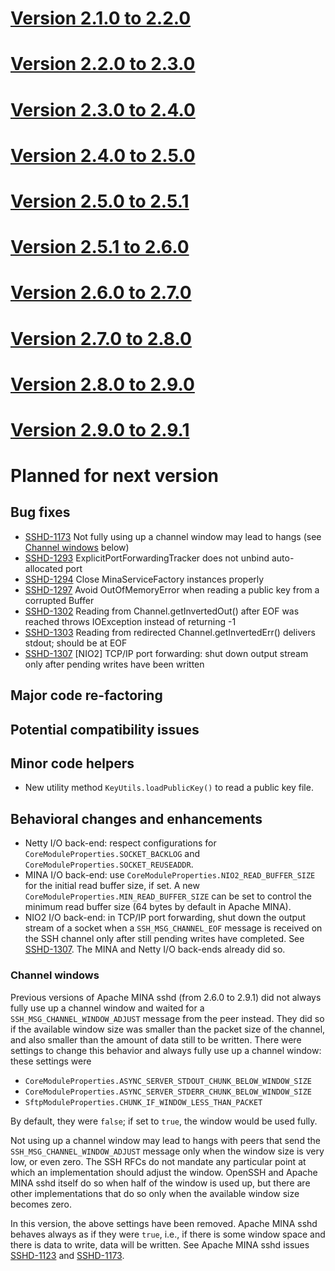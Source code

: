 # [Version 2.1.0 to 2.2.0](./docs/changes/2.2.0.md)

# [Version 2.2.0 to 2.3.0](./docs/changes/2.3.0.md)

# [Version 2.3.0 to 2.4.0](./docs/changes/2.4.0.md)

# [Version 2.4.0 to 2.5.0](./docs/changes/2.5.0.md)

# [Version 2.5.0 to 2.5.1](./docs/changes/2.5.1.md)

# [Version 2.5.1 to 2.6.0](./docs/changes/2.6.0.md)

# [Version 2.6.0 to 2.7.0](./docs/changes/2.7.0.md)

# [Version 2.7.0 to 2.8.0](./docs/changes/2.8.0.md)

# [Version 2.8.0 to 2.9.0](./docs/changes/2.9.0.md)

# [Version 2.9.0 to 2.9.1](./docs/changes/2.9.1.md)

# Planned for next version

## Bug fixes

* [SSHD-1173](https://issues.apache.org/jira/browse/SSHD-1173) Not fully using up a channel window may lead to hangs (see [Channel windows](#channelwindows0) below)
* [SSHD-1293](https://issues.apache.org/jira/browse/SSHD-1293) ExplicitPortForwardingTracker does not unbind auto-allocated port
* [SSHD-1294](https://issues.apache.org/jira/browse/SSHD-1294) Close MinaServiceFactory instances properly
* [SSHD-1297](https://issues.apache.org/jira/browse/SSHD-1297) Avoid OutOfMemoryError when reading a public key from a corrupted Buffer
* [SSHD-1302](https://issues.apache.org/jira/browse/SSHD-1302) Reading from Channel.getInvertedOut() after EOF was reached throws IOException instead of returning -1
* [SSHD-1303](https://issues.apache.org/jira/browse/SSHD-1303) Reading from redirected Channel.getInvertedErr() delivers stdout; should be at EOF
* [SSHD-1307](https://issues.apache.org/jira/browse/SSHD-1307) [NIO2] TCP/IP port forwarding: shut down output stream only after pending writes have been written

## Major code re-factoring

## Potential compatibility issues

## Minor code helpers

* New utility method `KeyUtils.loadPublicKey()` to read a public key file.

## Behavioral changes and enhancements

* Netty I/O back-end: respect configurations for `CoreModuleProperties.SOCKET_BACKLOG` and `CoreModuleProperties.SOCKET_REUSEADDR`.
* MINA I/O back-end: use `CoreModuleProperties.NIO2_READ_BUFFER_SIZE` for the initial read buffer size, if set.
  A new `CoreModuleProperties.MIN_READ_BUFFER_SIZE` can be set to control the minimum read buffer size (64
  bytes by default in Apache MINA).
* NIO2 I/O back-end: in TCP/IP port forwarding, shut down the output stream of a socket when a `SSH_MSG_CHANNEL_EOF` message
  is received  on the SSH channel only after still pending writes have completed. See [SSHD-1307](https://issues.apache.org/jira/browse/SSHD-1307).
  The MINA and Netty I/O back-ends already did so.

<!-- --><a id="channelwindows0"></a>

### Channel windows

Previous versions of Apache MINA sshd (from 2.6.0 to 2.9.1) did not always fully use up a channel window
and waited for a `SSH_MSG_CHANNEL_WINDOW_ADJUST` message from the peer instead. They did so if the available
window size was smaller than the packet size of the channel, and also smaller than the amount of data still
to be written. There were settings to change this behavior and always fully use up a channel window: these
settings were

* `CoreModuleProperties.ASYNC_SERVER_STDOUT_CHUNK_BELOW_WINDOW_SIZE`
* `CoreModuleProperties.ASYNC_SERVER_STDERR_CHUNK_BELOW_WINDOW_SIZE`
* `SftpModuleProperties.CHUNK_IF_WINDOW_LESS_THAN_PACKET`

By default, they were `false`; if set to `true`, the window would be used fully.

Not using up a channel window may lead to hangs with peers that send the `SSH_MSG_CHANNEL_WINDOW_ADJUST` message
only when the window size is very low, or even zero. The SSH RFCs do not mandate any particular point at which
an implementation should adjust the window. OpenSSH and Apache MINA sshd itself do so when half of the window
is used up, but there are other implementations that do so only when the available window size becomes zero.

In this version, the above settings have been removed. Apache MINA sshd behaves always as if they were `true`, i.e.,
if there is some window space and there is data to write, data will be written. See Apache MINA sshd issues
[SSHD-1123](https://issues.apache.org/jira/browse/SSHD-1123) and [SSHD-1173](https://issues.apache.org/jira/browse/SSHD-1173).
